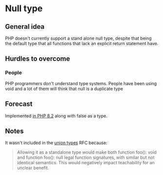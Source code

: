 


# Null type 

## General idea

PHP doesn't currently support a stand alone null type, despite that being the default type that all functions that lack an explicit return statement have.

## Hurdles to overcome


### People

PHP programmers don't understand type systems. People have been using void and a lot of them will think that null is a duplicate type

## Forecast

Implemented [in PHP 8.2](https://wiki.php.net/rfc/null-false-standalone-types) along with false as a type.

## Notes

It wasn't included in the [union types](https://wiki.php.net/rfc/union_types_v2) RFC because:

> Allowing it as a standalone type would make both function foo(): void and function foo(): null legal function signatures, with similar but not identical semantics. This would negatively impact teachability for an unclear benefit.